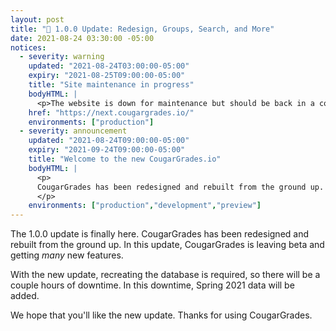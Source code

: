 ```yaml
---
layout: post
title: "🎉 1.0.0 Update: Redesign, Groups, Search, and More"
date: 2021-08-24 03:30:00 -05:00
notices:
  - severity: warning
    updated: "2021-08-24T03:00:00-05:00"
    expiry: "2021-08-25T09:00:00-05:00"
    title: "Site maintenance in progress"
    bodyHTML: |
      <p>The website is down for maintenance but should be back in a couple hours. Until the maintenance has finished, please click the "Open" button to view the "Preview" site.</p>
    href: "https://next.cougargrades.io/"
    environments: ["production"]
  - severity: announcement
    updated: "2021-08-24T09:00:00-05:00"
    expiry: "2021-09-24T09:00:00-05:00"
    title: "Welcome to the new CougarGrades.io"
    bodyHTML: |
      <p>
      CougarGrades has been redesigned and rebuilt from the ground up. We hope that you'll like the new update.
      </p>
    environments: ["production","development","preview"]
---
```


The 1.0.0 update is finally here. CougarGrades has been redesigned and rebuilt from the ground up. In this update, CougarGrades is leaving beta and getting *many* new features.

With the new update, recreating the database is required, so there will be a couple hours of downtime. In this downtime, Spring 2021 data will be added.

We hope that you'll like the new update. Thanks for using CougarGrades.
